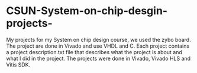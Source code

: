 # CSUN-System-on-chip-desgin-projects-
My projects for my System on chip design course, we used the zybo board. The project are done in Vivado and use VHDL and C. Each project contains a project description.txt file that describes what the project is about and what I did in the project. The projects were done in Vivado, Vivado HLS and Vitis SDK.
